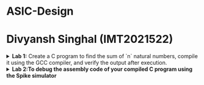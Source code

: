 # ASIC-Design
# Divyansh Singhal (IMT2021522)
<details>
<summary><strong>Lab 1:</strong> Create a C program to find the sum of `n` natural numbers, compile it using the GCC compiler, and verify the output after execution.</summary>

# Lab-1
## Compiling the C code in GCC. Calculate sum of numbers from 1 to 10

1. Go the home directory using cd and then write the code for calulation sum of first 10 natural numbers.
 <img width="1440" alt="Screenshot 2024-08-07 at 7 15 59 PM" src="https://github.com/user-attachments/assets/b87cbda7-5bf9-4223-8053-b73ce5519f65">
 
2. Wrote the code for the same.
<img width="1440" alt="Screenshot 2024-08-07 at 7 21 13 PM" src="https://github.com/user-attachments/assets/b1114600-c686-4a9d-9137-f89eb2f52b49">

3. Used gcc and ./a.out to get the output as shown.
<img width="1440" alt="Screenshot 2024-08-07 at 7 22 40 PM" src="https://github.com/user-attachments/assets/5ee93190-aa00-4ca7-bec6-2851465fc895">


## Compiling the same C code in RISC V compiler
1. Now we will compile it using RISC-V compiler. It generates a file sum1toN.o
   
```bash
riscv64-unknown-elf-gcc -O1 -mabi=lp64-march=rv64i -o sum1toN.o  sum1toN.c
```

```bash
ls -ltr sum1ton.o
```
   <img width="1440" alt="Screenshot 2024-08-07 at 7 28 27 PM" src="https://github.com/user-attachments/assets/f60df2fe-f66f-4625-925f-1a60843c4adc">

- `riscv64-unknown-elf-gcc`: The compiler for RISC-V 64-bit target.
- `O1`: Applies moderate optimizations for a good balance between performance and compilation time.
- `mabi=lp64`: Specifies the ABI (Application Binary Interface) as LP64, meaning "Long and Pointer are 64-bit."
- `march=rv64i`: Sets the architecture to RISC-V 64-bit with the RV64I instruction set.
- `o sum1ton.o`: Outputs the compiled code to a file named sum1ton.o.
- `sum1ton.c`: The source file to be compiled.

2. Now we open it using objdump and then | less to see the <main> segment of the code.
```bash
riscv64-unknown-elf-objdump -d sum1toN.o
```
```bash
riscv64-unknown-elf-objdump -d sum1toN.o | less
```

<img width="1440" alt="Screenshot 2024-08-07 at 7 31 08 PM" src="https://github.com/user-attachments/assets/78e7bcc5-9afc-42a8-ab06-d7c6f1784067">

<img width="1440" alt="Screenshot 2024-08-07 at 7 35 36 PM" src="https://github.com/user-attachments/assets/76695dd4-cca5-462a-b5e5-a2e0f78dd52e">
3. Now calucation the number os instructions a shown. We got 11 instructions.
```bash
riscv64-unknown-elf-gcc -Ofast -mabi=lp64-march=rv64i -o sum1toN.o  sum1toN.c
```
<img width="1440" alt="Screenshot 2024-08-07 at 11 39 52 PM" src="https://github.com/user-attachments/assets/74589e55-5abc-40aa-acc9-78860badf14d">
4. Now we will run using Ofast instead of O1 and check the number of instructions.
   <img width="1440" alt="Screenshot 2024-08-07 at 11 41 58 PM" src="https://github.com/user-attachments/assets/67983ca8-f045-4fef-b99d-eaf2cafb6913">
 - **O1**: Provides moderate optimizations, balancing performance and compilation time, and adheres strictly to standards.
- **Ofast**: Applies aggressive optimizations for maximum performance, but might break some programs as it may not follow all standards.
</details>

<details>
<summary><strong>Lab 2:To debug the assembly code of your compiled C program using the Spike simulator</strong> </summary>

# Lab-2
## Debugging the code in Spike on RISC V




</details>

